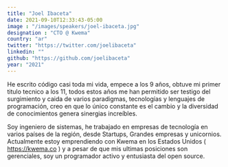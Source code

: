 ```yaml
---
title: "Joel Ibaceta"
date: 2021-09-10T12:33:43-05:00
image : "/images/speakers/joel-ibaceta.jpg"
designation : "CTO @ Kwema"
country: "ar"
twitter: "https://twitter.com/joelibaceta"
linkedin: ""
github: "https://github.com/joelibaceta"
year: "2021"
---
```


He escrito código casi toda mi vida, empece a los 9 años, obtuve mi primer titulo tecnico a los 11, todos estos años me han permitido ser testigo del surgimiento y caida de varios paradigmas, tecnologías y lenguajes de programación, creo en que lo único constante es el cambio y la diversidad de conocimientos genera sinergias increíbles. 

Soy ingeniero de sistemas, he trabajado en empresas de tecnología en varios países de la región, desde Startups, Grandes empresas y unicornios. Actualmente estoy emprendiendo con Kwema en los Estados Unidos ( https://kwema.co ) y a pesar de que mis ultimas posiciones son gerenciales, soy un programador activo y entusiasta del open source.